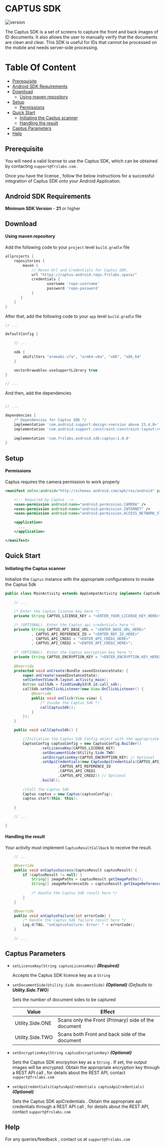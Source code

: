# CAPTUS SDK
![version](https://img.shields.io/badge/version-v1.0.0-blue)

The Captus SDK is a set of screens to capture the front and back images of ID documents. It also allows the user to manually verify that the documents are clean and clear. This SDK is useful for IDs that cannot be processed on the mobile and needs server-side processing. 

# Table Of Content

- [Prerequisite](#prerequisite)
- [Android SDK Requirements](#android-sdk-requirements)
- [Download](#download)
  - [Using maven repository](#using-maven-repository)
- [Setup](#setup)
  - [Permissions](#permissions)
- [Quick Start](#quick-start)
  - [Initiating the Captus scanner](#initiating-the-captus-scanner)
  - [Handling the result](#handling-the-result)
- [Captus Parameters](#captus-parameters)
- [Help](#help)

## Prerequisite

You will need a valid license to use the Captus SDK, which can be obtained by contacting `support@frslabs.com` . 

Once you have the license , follow the below instructions for a successful integration of Captus SDK onto your Android Application.

## Android SDK Requirements

**Minimum SDK Version** -  **21** or higher

## Download

#### Using maven repository

Add the following code to your `project` level `build.gradle` file

```groovy
allprojects { 
    repositories { 
        maven { 
            // Maven Url and Credentials for Captus SDK. 
            url "https://captus-android.repo.frslabs.space/"                  
            credentials { 
                   username 'repo-username' 
                   password 'repo-password' 
            }
       }
    }
}
```

After that, add the following code to your `app` level `build.gradle` file

```groovy
// ...

defaultConfig { 

    // ...
    
    ndk { 
        abiFilters "armeabi-v7a", "arm64-v8a", "x86", "x86_64" 
    } 

    vectorDrawables.useSupportLibrary true 
}

// ...
```

And then, add the dependencies
```groovy

// ...

dependencies {
    /* Dependencies for Captus SDK */ 
    implementation 'com.android.support:design:<version above 23.4.0>'      
    implementation 'com.android.support.constraint:constraint-layout:<version above 1.1.3>'
   
    implementation 'com.frslabs.android.sdk:captus:1.0.0' 
}
```

## Setup

#### Permissions

Captus requires the camera permission to work properly

```xml
<manifest xmlns:android="http://schemas.android.com/apk/res/android" package="your.package.name" >

    <!-- Required by Captus -->
    <uses-permission android:name="android.permission.CAMERA" />
    <uses-permission android:name="android.permission.INTERNET" />
    <uses-permission android:name="android.permission.ACCESS_NETWORK_STATE" />

    <application>
      ...
    </application>

</manifest>
```

## Quick Start

#### Initiating the Captus scanner

Initialize the `Captus` instance with the appropriate configurations to invoke the Captus Sdk

```java
public class MainActivity extends AppCompatActivity implements CaptusResultCallback {

    // ...

    /* Enter the Captus license key here */
    private String CAPTUS_LICENSE_KEY = "<ENTER_YOUR_LICENSE_KEY_HERE>";

    /* (OPTIONAL)  Enter the Captus api credentials here */
    private String CAPTUS_API_BASE_URL = "<ENTER_BASE_URL_HERE>"
            , CAPTUS_API_REFERENCE_ID = "<ENTER_REF_ID_HERE>"
            , CAPTUS_API_CRED1 = "<ENTER_API_CRED1_HERE>"
            , CAPTUS_API_CRED2 = "<ENTER_API_CRED2_HERE>";
    
    /* (OPTIONAL)  Enter the Captus encryption key here */
    private String CAPTUS_ENCRYPTION_KEY = "<ENTER_ENCRYPTION_KEY_HERE>";
    
    @Override
    protected void onCreate(Bundle savedInstanceState) {
        super.onCreate(savedInstanceState);
        setContentView(R.layout.activity_main);
        Button callSdk = findViewById(R.id.call_sdk);
        callSdk.setOnClickListener(new View.OnClickListener() {
            @Override
            public void onClick(View view) {
                /* Invoke the Captus Sdk */
                callCaptusSdk();
            }
        });
    }

    public void callCaptusSdk() {

        //Initialize the Captus Sdk Config object with the appropriate configurations
        CaptusConfig captusConfig = new CaptusConfig.Builder()
                .setLicenseKey(CAPTUS_LICENSE_KEY)
                .setDocumentSide(Utility.Side.TWO)
                .setEncryptionKey(CAPTUS_ENCRYPTION_KEY) // Optional
                .setApiCredentials(new CaptusApiCredentials(CAPTUS_API_BASE_URL
                        ,CAPTUS_API_REFERENCE_ID
                        ,CAPTUS_API_CRED1
                        ,CAPTUS_API_CRED2)) // Optional
                .build();
               
        //Call the Captus Sdk 
        Captus captus = new Captus(captusConfig);
        captus.start(this, this);
        
    }

    // ...

}
```


#### Handling the result

Your activity must implement `CaptusResultCallback` to receive the result.

```java
    // ...

    @Override
    public void onCaptusSuccess(CaptusResult captusResult) {
        if (captusResult != null) {
            String[] imagePaths = captusResult.getImagePaths();
            String[] imageReferenceIds = captusResult.getImageReferenceIds();
            
            /* Handle the Captus Sdk result here */
        }
    }

    @Override
    public void onCaptusFailure(int errorCode) {
        /* Handle the Captus Sdk failure result here */
        Log.d(TAG, "onCaptusFailure: Error: " + errorCode);
    }

    // ...
```

## Captus Parameters

- `setLicenseKey(String captusLicenseKey)`   ***(Required)***
  
  Accepts the Captus SDK licence key as a `String`

  
- `setDocumentSide(Utility.Side documentSide)`  ***(Optional)*** *(Defaults to **Utility.Side.TWO**)*
  
  Sets the number of document sides to be captured
  
  | Value                   | Effect                                               |
  | ----------------------- | ---------------------------------------------------- |
  | Utility.Side.ONE        | Scans only the Front (Primary) side of the document  |
  | Utility.Side.TWO        | Scans both Front and back side of the document       |

- `setEncryptionKey(String captusEncryptionKey)`   ***(Optional)***
  
  Sets the Captus SDK encrpytion key as a `String` . If set, the output images will be encrypted.
  Obtain the appropriate encryption key through a REST API call , for details about the REST API, contact  `support@frslabs.com`
  
- `setApiCredentials(CaptusApiCredentials captusApiCredentials)`   ***(Optional)***
  
  Sets the Captus SDK apiCredentials . Obtain the appropriate api credentials through a REST API call , for details about     the REST API, contact `support@frslabs.com`
  
 
## Help
For any queries/feedback , contact us at `support@frslabs.com` 
